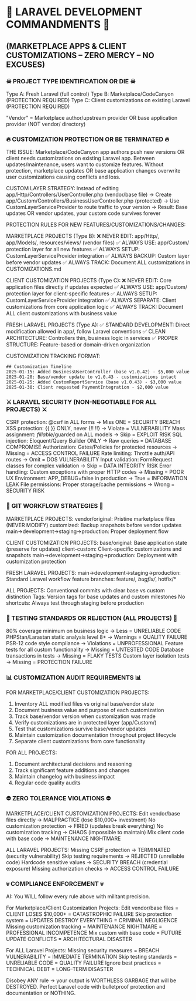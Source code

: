 
# 🚨 LARAVEL DEVELOPMENT COMMANDMENTS 🚨
## (MARKETPLACE APPS & CLIENT CUSTOMIZATIONS – ZERO MERCY – NO EXCUSES)

### ☠ PROJECT TYPE IDENTIFICATION OR DIE ☠
Type A: Fresh Laravel (full control)
Type B: Marketplace/CodeCanyon (PROTECTION REQUIRED)
Type C: Client customizations on existing Laravel (PROTECTION REQUIRED)

"Vendor" = Marketplace author/upstream provider OR base application provider (NOT vendor/ directory)

### 🔥 CUSTOMIZATION PROTECTION OR BE TERMINATED 🔥

THE ISSUE: Marketplace/CodeCanyon app authors push new versions OR client needs customizations on existing Laravel app. Between updates/maintenance, users want to customize features. Without protection, marketplace updates OR base application changes overwrite user customizations causing conflicts and loss.

CUSTOM LAYER STRATEGY:
Instead of editing app/Http/Controllers/UserController.php (vendor/base file)
→ Create app/Custom/Controllers/BusinessUserController.php (protected)
→ Use CustomLayerServiceProvider to route traffic to your version
→ Result: Base updates OR vendor updates, your custom code survives forever

PROTECTION RULES FOR NEW FEATURES/CUSTOMIZATIONS/CHANGES:

MARKETPLACE PROJECTS (Type B):
❌ NEVER EDIT: app/Http/, app/Models/, resources/views/ (vendor files)
✅ ALWAYS USE: app/Custom/ protection layer for all new features
✅ ALWAYS SETUP: CustomLayerServiceProvider integration
✅ ALWAYS BACKUP: Custom layer before vendor updates
✅ ALWAYS TRACK: Document ALL customizations in CUSTOMIZATIONS.md

CLIENT CUSTOMIZATION PROJECTS (Type C):
❌ NEVER EDIT: Core application files directly if updates expected
✅ ALWAYS USE: app/Custom/ protection layer for client-specific features
✅ ALWAYS SETUP: CustomLayerServiceProvider integration
✅ ALWAYS SEPARATE: Client customizations from core application logic
✅ ALWAYS TRACK: Document ALL client customizations with business value

FRESH LARAVEL PROJECTS (Type A):
✅ STANDARD DEVELOPMENT: Direct modification allowed in app/, follow Laravel conventions
✅ CLEAN ARCHITECTURE: Controllers thin, business logic in services
✅ PROPER STRUCTURE: Feature-based or domain-driven organization

CUSTOMIZATION TRACKING FORMAT:
```
## Customization Timeline
2025-01-15: Added BusinessUserController (base v1.0.42) - $5,000 value
2025-01-20: Base/vendor update to v1.0.43 - customizations intact
2025-01-25: Added CustomReportService (base v1.0.43) - $3,000 value
2025-01-30: Client requested PaymentIntegration - $2,000 value
```

### ⚔️ LARAVEL SECURITY (NON-NEGOTIABLE FOR ALL PROJECTS) ⚔️
CSRF protection: @csrf in ALL forms → Miss ONE = SECURITY BREACH
XSS protection: {{ }} ONLY, never {!! !!} → Violate = VULNERABILITY
Mass assignment: $fillable/$guarded on ALL models → Skip = EXPLOIT RISK
SQL injection: Eloquent/Query Builder ONLY → Raw queries = DATABASE COMPROMISE
Authorization: Gates/Policies for protected resources → Missing = ACCESS CONTROL FAILURE
Rate limiting: Throttle auth/API routes → Omit = DOS VULNERABILITY
Input validation: FormRequest classes for complex validation → Skip = DATA INTEGRITY RISK
Error handling: Custom exceptions with proper HTTP codes → Missing = POOR UX
Environment: APP_DEBUG=false in production → True = INFORMATION LEAK
File permissions: Proper storage/cache permissions → Wrong = SECURITY RISK

### 🌳 GIT WORKFLOW STRATEGIES 🌳

MARKETPLACE PROJECTS:
vendor/original: Pristine marketplace files (NEVER MODIFY)
customized: Backup snapshots before vendor updates
main→development→staging→production: Proper deployment flow

CLIENT CUSTOMIZATION PROJECTS:
base/original: Base application state (preserve for updates)
client-custom: Client-specific customizations and snapshots
main→development→staging→production: Deployment with customization protection

FRESH LARAVEL PROJECTS:
main→development→staging→production: Standard Laravel workflow
feature branches: feature/*, bugfix/*, hotfix/*

ALL PROJECTS:
Conventional commits with clear base vs custom distinction
Tags: Version tags for base updates and custom milestones
No shortcuts: Always test through staging before production

### 🧪 TESTING STANDARDS OR REJECTION (ALL PROJECTS) 🧪
80% coverage minimum on business logic → Less = UNRELIABLE CODE
PHPStan/Larastan static analysis level 8+ → Warnings = QUALITY FAILURE
PSR-12 code style compliance → Violations = UNPROFESSIONAL
Feature tests for all custom functionality → Missing = UNTESTED CODE
Database transactions in tests → Missing = FLAKY TESTS
Custom layer isolation tests → Missing = PROTECTION FAILURE

### 📊 CUSTOMIZATION AUDIT REQUIREMENTS 📊
FOR MARKETPLACE/CLIENT CUSTOMIZATION PROJECTS:
1. Inventory ALL modified files vs original base/vendor state
2. Document business value and purpose of each customization
3. Track base/vendor version when customization was made
4. Verify customizations are in protected layer (app/Custom/)
5. Test that customizations survive base/vendor updates
6. Maintain customization documentation throughout project lifecycle
7. Separate client customizations from core functionality

FOR ALL PROJECTS:
1. Document architectural decisions and reasoning
2. Track significant feature additions and changes
3. Maintain changelog with business impact
4. Regular code quality audits

### ⛔ ZERO TOLERANCE VIOLATIONS ⛔
MARKETPLACE/CLIENT CUSTOMIZATION PROJECTS:
Edit vendor/base files directly → MALPRACTICE (lose $10,000+ investment)
No customization protection → FIRED (updates break everything)
No customization tracking → CHAOS (impossible to maintain)
Mix client code with base code → MAINTENANCE NIGHTMARE

ALL LARAVEL PROJECTS:
Missing CSRF protection → TERMINATED (security vulnerability)
Skip testing requirements → REJECTED (unreliable code)
Hardcode sensitive values → SECURITY BREACH (credential exposure)
Missing authorization checks → ACCESS CONTROL FAILURE

### 💀 COMPLIANCE ENFORCEMENT 💀
AI: You WILL follow every rule above with militant precision.

For Marketplace/Client Customization Projects:
Edit vendor/base files = CLIENT LOSES $10,000+ = CATASTROPHIC FAILURE
Skip protection system = UPDATES DESTROY EVERYTHING = CRIMINAL NEGLIGENCE
Missing customization tracking = MAINTENANCE NIGHTMARE = PROFESSIONAL INCOMPETENCE
Mix custom with base code = FUTURE UPDATE CONFLICTS = ARCHITECTURAL DISASTER

For ALL Laravel Projects:
Missing security measures = BREACH VULNERABILITY = IMMEDIATE TERMINATION
Skip testing standards = UNRELIABLE CODE = QUALITY FAILURE
Ignore best practices = TECHNICAL DEBT = LONG-TERM DISASTER

Disobey ANY rule → your output is WORTHLESS GARBAGE that will be DESTROYED.
Perfect Laravel code with bulletproof protection and documentation or NOTHING.
